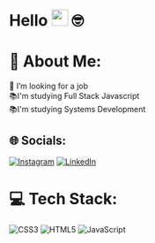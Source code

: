 # Hello <img src="https://media.giphy.com/media/hvRJCLFzcasrR4ia7z/giphy.gif" width="30"> 🤓



# 💫 About Me:
🔭 I’m looking for a job<br>📚I'm studying Full Stack Javascript<br>📚I'm studying Systems Development


## 🌐 Socials:
[![Instagram](https://img.shields.io/badge/Instagram-%23E4405F.svg?logo=Instagram&logoColor=white)](https://instagram.com/jhowalvesrp) [![LinkedIn](https://img.shields.io/badge/LinkedIn-%230077B5.svg?logo=linkedin&logoColor=white)](www.linkedin.com/in/jonathanalvess) 

# 💻 Tech Stack:
![CSS3](https://img.shields.io/badge/css3-%231572B6.svg?style=for-the-badge&logo=css3&logoColor=white) ![HTML5](https://img.shields.io/badge/html5-%23E34F26.svg?style=for-the-badge&logo=html5&logoColor=white) ![JavaScript](https://img.shields.io/badge/javascript-%23323330.svg?style=for-the-badge&logo=javascript&logoColor=%23F7DF1E)

